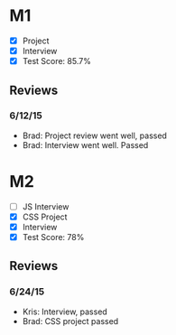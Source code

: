 # M1

- [x] Project 
- [x] Interview
- [x] Test Score: 85.7%

## Reviews

### 6/12/15

- Brad: Project review went well, passed
- Brad: Interview went well. Passed

# M2

- [ ] JS Interview
- [x] CSS Project 
- [x] Interview
- [x] Test Score: 78%

## Reviews

### 6/24/15
- Kris: Interview, passed
- Brad: CSS project passed
